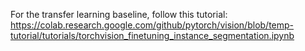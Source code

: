 For the transfer learning baseline, follow this tutorial:
https://colab.research.google.com/github/pytorch/vision/blob/temp-tutorial/tutorials/torchvision_finetuning_instance_segmentation.ipynb